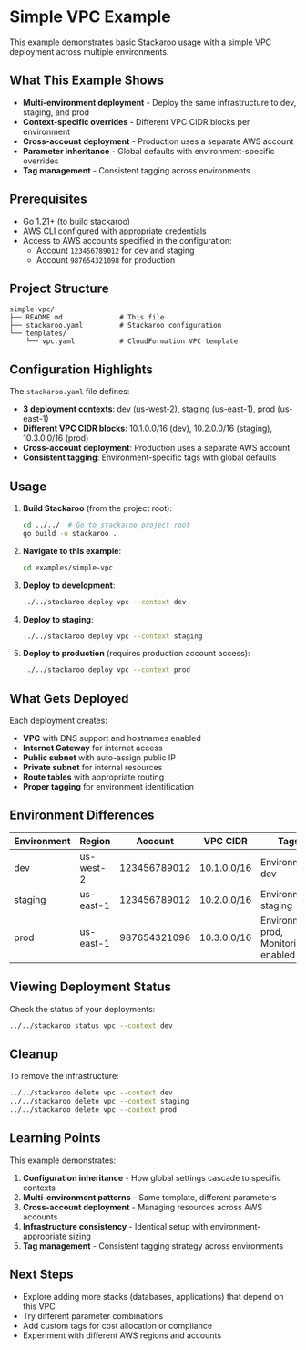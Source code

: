 # Simple VPC Example

This example demonstrates basic Stackaroo usage with a simple VPC deployment across multiple environments.

## What This Example Shows

- **Multi-environment deployment** - Deploy the same infrastructure to dev, staging, and prod
- **Context-specific overrides** - Different VPC CIDR blocks per environment
- **Cross-account deployment** - Production uses a separate AWS account
- **Parameter inheritance** - Global defaults with environment-specific overrides
- **Tag management** - Consistent tagging across environments

## Prerequisites

- Go 1.21+ (to build stackaroo)
- AWS CLI configured with appropriate credentials
- Access to AWS accounts specified in the configuration:
  - Account `123456789012` for dev and staging
  - Account `987654321098` for production

## Project Structure

```
simple-vpc/
├── README.md              # This file
├── stackaroo.yaml         # Stackaroo configuration
└── templates/
    └── vpc.yaml           # CloudFormation VPC template
```

## Configuration Highlights

The `stackaroo.yaml` file defines:

- **3 deployment contexts**: dev (us-west-2), staging (us-east-1), prod (us-east-1)
- **Different VPC CIDR blocks**: 10.1.0.0/16 (dev), 10.2.0.0/16 (staging), 10.3.0.0/16 (prod)
- **Cross-account deployment**: Production uses a separate AWS account
- **Consistent tagging**: Environment-specific tags with global defaults

## Usage

1. **Build Stackaroo** (from the project root):
   ```bash
   cd ../../  # Go to stackaroo project root
   go build -o stackaroo .
   ```

2. **Navigate to this example**:
   ```bash
   cd examples/simple-vpc
   ```

3. **Deploy to development**:
   ```bash
   ../../stackaroo deploy vpc --context dev
   ```

4. **Deploy to staging**:
   ```bash
   ../../stackaroo deploy vpc --context staging
   ```

5. **Deploy to production** (requires production account access):
   ```bash
   ../../stackaroo deploy vpc --context prod
   ```

## What Gets Deployed

Each deployment creates:
- **VPC** with DNS support and hostnames enabled
- **Internet Gateway** for internet access
- **Public subnet** with auto-assign public IP
- **Private subnet** for internal resources
- **Route tables** with appropriate routing
- **Proper tagging** for environment identification

## Environment Differences

| Environment | Region    | Account      | VPC CIDR      | Tags |
|-------------|-----------|--------------|---------------|------|
| dev         | us-west-2 | 123456789012 | 10.1.0.0/16   | Environment: dev |
| staging     | us-east-1 | 123456789012 | 10.2.0.0/16   | Environment: staging |
| prod        | us-east-1 | 987654321098 | 10.3.0.0/16   | Environment: prod, Monitoring: enabled |

## Viewing Deployment Status

Check the status of your deployments:
```bash
../../stackaroo status vpc --context dev
```

## Cleanup

To remove the infrastructure:
```bash
../../stackaroo delete vpc --context dev
../../stackaroo delete vpc --context staging
../../stackaroo delete vpc --context prod
```

## Learning Points

This example demonstrates:

1. **Configuration inheritance** - How global settings cascade to specific contexts
2. **Multi-environment patterns** - Same template, different parameters
3. **Cross-account deployment** - Managing resources across AWS accounts
4. **Infrastructure consistency** - Identical setup with environment-appropriate sizing
5. **Tag management** - Consistent tagging strategy across environments

## Next Steps

- Explore adding more stacks (databases, applications) that depend on this VPC
- Try different parameter combinations
- Add custom tags for cost allocation or compliance
- Experiment with different AWS regions and accounts